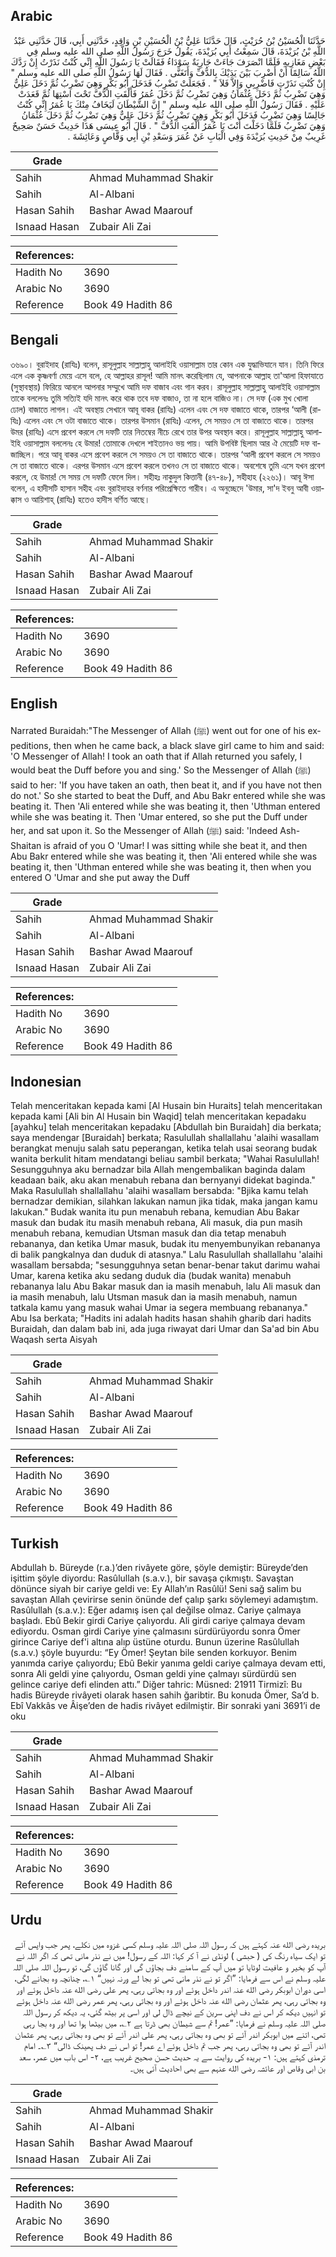 ## Arabic


<div dir="rtl" lang="ar" style={{fontSize:'larger',backgroundColor:'#f8f9fa',padding:20}}>
حَدَّثَنَا الْحُسَيْنُ بْنُ حُرَيْثٍ، قَالَ حَدَّثَنَا عَلِيُّ بْنُ الْحُسَيْنِ بْنِ وَاقِدٍ، حَدَّثَنِي أَبِي، قَالَ حَدَّثَنِي عَبْدُ اللَّهِ بْنُ بُرَيْدَةَ، قَالَ سَمِعْتُ أَبِي بُرَيْدَةَ، يَقُولُ خَرَجَ رَسُولُ اللَّهِ صلى الله عليه وسلم فِي بَعْضِ مَغَازِيهِ فَلَمَّا انْصَرَفَ جَاءَتْ جَارِيَةٌ سَوْدَاءُ فَقَالَتْ يَا رَسُولَ اللَّهِ إِنِّي كُنْتُ نَذَرْتُ إِنْ رَدَّكَ اللَّهُ سَالِمًا أَنْ أَضْرِبَ بَيْنَ يَدَيْكَ بِالدُّفِّ وَأَتَغَنَّى ‏.‏ فَقَالَ لَهَا رَسُولُ اللَّهِ صلى الله عليه وسلم ‏"‏ إِنْ كُنْتِ نَذَرْتِ فَاضْرِبِي وَإِلاَّ فَلاَ ‏"‏ ‏.‏ فَجَعَلَتْ تَضْرِبُ فَدَخَلَ أَبُو بَكْرٍ وَهِيَ تَضْرِبُ ثُمَّ دَخَلَ عَلِيٌّ وَهِيَ تَضْرِبُ ثُمَّ دَخَلَ عُثْمَانُ وَهِيَ تَضْرِبُ ثُمَّ دَخَلَ عُمَرُ فَأَلْقَتِ الدُّفَّ تَحْتَ اسْتِهَا ثُمَّ قَعَدَتْ عَلَيْهِ ‏.‏ فَقَالَ رَسُولُ اللَّهِ صلى الله عليه وسلم ‏"‏ إِنَّ الشَّيْطَانَ لَيَخَافُ مِنْكَ يَا عُمَرُ إِنِّي كُنْتُ جَالِسًا وَهِيَ تَضْرِبُ فَدَخَلَ أَبُو بَكْرٍ وَهِيَ تَضْرِبُ ثُمَّ دَخَلَ عَلِيٌّ وَهِيَ تَضْرِبُ ثُمَّ دَخَلَ عُثْمَانُ وَهِيَ تَضْرِبُ فَلَمَّا دَخَلْتَ أَنْتَ يَا عُمَرُ أَلْقَتِ الدُّفَّ ‏"‏ ‏.‏ قَالَ أَبُو عِيسَى هَذَا حَدِيثٌ حَسَنٌ صَحِيحٌ غَرِيبٌ مِنْ حَدِيثِ بُرَيْدَةَ وَفِي الْبَابِ عَنْ عُمَرَ وَسَعْدِ بْنِ أَبِي وَقَّاصٍ وَعَائِشَةَ ‏.‏
</div>
<div style={{backgroundColor:'#f8f9fa',padding:20, marginBottom: 10}}><table> <thead> <tr> <th>Grade</th> <th></th> </tr> </thead> <tbody> <tr><td>Sahih</td><td>Ahmad Muhammad Shakir</td></tr><tr><td>Sahih</td><td>Al-Albani</td></tr><tr><td>Hasan Sahih</td><td>Bashar Awad Maarouf</td></tr><tr><td>Isnaad Hasan</td><td>Zubair Ali Zai</td></tr></tbody></table><table> <thead> <tr> <th>References:</th> <th></th> </tr> </thead> <tbody><tr><td>Hadith No</td><td>3690</td></tr><tr><td>Arabic No</td><td>3690</td></tr><tr><td>Reference</td><td>Book 49 Hadith 86</td></tr></tbody></table></div>

## Bengali


<div dir="ltr" lang="bn" style={{fontSize:'larger',backgroundColor:'#f8f9fa',padding:20}}>
৩৬৯০। বুরাইদাহ (রাযিঃ) বলেন, রাসূলুল্লাহ সাল্লাল্লাহু আলাইহি ওয়াসাল্লাম তার কোন এক যুদ্ধাভিযানে যান। তিনি ফিরে এলে এক কৃষ্ণবর্ণা মেয়ে এসে বলে, হে আল্লাহর রাসূল! আমি মানৎ করেছিলাম যে, আপনাকে আল্লাহ তা'আলা হিফাযাতে (সুস্থাবস্থায়) ফিরিয়ে আনলে আপনার সম্মুখে আমি দফ বাজাব এবং গান করব। রাসূলুল্লাহ সাল্লাল্লাহু আলাইহি ওয়াসাল্লাম তাকে বললেনঃ তুমি সত্যিই যদি মানৎ করে থাক তবে দফ বাজাও, তা না হলে বাজিও না। সে দফ (এক মুখ খোলা ঢোল) বাজাতে লাগল। এই অবস্থায় সেখানে আবূ বাকর (রাযিঃ) এলেন এবং সে দফ বাজাতে থাকে, তারপর ‘আলী (রাযিঃ) এলেন এবং সে ওটা বাজাতে থাকে। তারপর উসমান (রাযিঃ) এলেন, সে সময়ও সে তা বাজাতে থাকে। তারপর উমর (রাযিঃ) এসে প্রবেশ করলে সে দফটি তার নিতম্বের নীচে রেখে তার উপর অবস্থান করে। রাসূলুল্লাহ সাল্লাল্লাহু আলাইহি ওয়াসাল্লাম বললেনঃ হে উমার! তোমাকে দেখলে শাইতানও ভয় পায়। আমি উপবিষ্ট ছিলাম আর ঐ মেয়েটি দফ বাজাচ্ছিল। পরে আবূ বাকর এসে প্রবেশ করলে সে সময়ও সে তা বাজাতে থাকে। তারপর ‘আলী প্রবেশ করলে সে সময়ও সে তা বাজাতে থাকে। এরপর উসমান এসে প্রবেশ করলে তখনও সে তা বাজাতে থাকে। অবশেষে তুমি এসে যখন প্রবেশ করলে, হে উমার! সে সময় সে দফটি ফেলে দিল। সহীহঃ নাকুদুল কিত্তানী (৪৭-৪৮), সহীহাহ (২২৬১)। আবূ ঈসা বলেন, এ হাদীসটি হাসান সহীহ এবং বুরাইদাহর বর্ণনার পরিপ্রেক্ষিতে গারীব। এ অনুচ্ছেদে 'উমার, সা'দ ইবনু আবী ওয়াক্কাস ও আয়িশাহ্ (রাযিঃ) হতেও হাদীস বর্ণিত আছে।
</div>
<div style={{backgroundColor:'#f8f9fa',padding:20, marginBottom: 10}}><table> <thead> <tr> <th>Grade</th> <th></th> </tr> </thead> <tbody> <tr><td>Sahih</td><td>Ahmad Muhammad Shakir</td></tr><tr><td>Sahih</td><td>Al-Albani</td></tr><tr><td>Hasan Sahih</td><td>Bashar Awad Maarouf</td></tr><tr><td>Isnaad Hasan</td><td>Zubair Ali Zai</td></tr></tbody></table><table> <thead> <tr> <th>References:</th> <th></th> </tr> </thead> <tbody><tr><td>Hadith No</td><td>3690</td></tr><tr><td>Arabic No</td><td>3690</td></tr><tr><td>Reference</td><td>Book 49 Hadith 86</td></tr></tbody></table></div>

## English


<div dir="ltr" lang="en" style={{fontSize:'larger',backgroundColor:'#f8f9fa',padding:20}}>
Narrated Buraidah:"The Messenger of Allah (ﷺ) went out for one of his expeditions, then when he came back, a black slave girl came to him and said: 'O Messenger of Allah! I took an oath that if Allah returned you safely, I would beat the Duff before you and sing.' So the Messenger of Allah (ﷺ) said to her: 'If you have taken an oath, then beat it, and if you have not then do not.' So she started to beat the Duff, and Abu Bakr entered while she was beating it. Then 'Ali entered while she was beating it, then 'Uthman entered while she was beating it. Then 'Umar entered, so she put the Duff under her, and sat upon it. So the Messenger of Allah (ﷺ) said: 'Indeed Ash-Shaitan is afraid of you O 'Umar! I was sitting while she beat it, and then Abu Bakr entered while she was beating it, then 'Ali entered while she was beating it, then 'Uthman entered while she was beating it, then when you entered O 'Umar and she put away the Duff
</div>
<div style={{backgroundColor:'#f8f9fa',padding:20, marginBottom: 10}}><table> <thead> <tr> <th>Grade</th> <th></th> </tr> </thead> <tbody> <tr><td>Sahih</td><td>Ahmad Muhammad Shakir</td></tr><tr><td>Sahih</td><td>Al-Albani</td></tr><tr><td>Hasan Sahih</td><td>Bashar Awad Maarouf</td></tr><tr><td>Isnaad Hasan</td><td>Zubair Ali Zai</td></tr></tbody></table><table> <thead> <tr> <th>References:</th> <th></th> </tr> </thead> <tbody><tr><td>Hadith No</td><td>3690</td></tr><tr><td>Arabic No</td><td>3690</td></tr><tr><td>Reference</td><td>Book 49 Hadith 86</td></tr></tbody></table></div>

## Indonesian


<div dir="ltr" lang="id" style={{fontSize:'larger',backgroundColor:'#f8f9fa',padding:20}}>
Telah menceritakan kepada kami [Al Husain bin Huraits] telah menceritakan kepada kami [Ali bin Al Husain bin Waqid] telah menceritakan kepadaku [ayahku] telah menceritakan kepadaku [Abdullah bin Buraidah] dia berkata; saya mendengar [Buraidah] berkata; Rasulullah shallallahu 'alaihi wasallam berangkat menuju salah satu peperangan, ketika telah usai seorang budak wanita berkulit hitam mendatangi beliau sambil berkata; "Wahai Rasulullah! Sesungguhnya aku bernadzar bila Allah mengembalikan baginda dalam keadaan baik, aku akan menabuh rebana dan bernyanyi didekat baginda." Maka Rasulullah shallallahu 'alaihi wasallam bersabda: "Bjika kamu telah bernadzar demikian, silahkan lakukan namun jika tidak, maka jangan kamu lakukan." Budak wanita itu pun menabuh rebana, kemudian Abu Bakar masuk dan budak itu masih menabuh rebana, Ali masuk, dia pun masih menabuh rebana, kemudian Utsman masuk dan dia tetap menabuh rebananya, dan ketika Umar masuk, budak itu menyembunyikan rebananya di balik pangkalnya dan duduk di atasnya." Lalu Rasulullah shallallahu 'alaihi wasallam bersabda; "sesungguhnya setan benar-benar takut darimu wahai Umar, karena ketika aku sedang duduk dia (budak wanita) menabuh rebananya lalu Abu Bakar masuk dan ia masih menabuh, lalu Ali masuk dan ia masih menabuh, lalu Utsman masuk dan ia masih menabuh, namun tatkala kamu yang masuk wahai Umar ia segera membuang rebananya." Abu Isa berkata; "Hadits ini adalah hadits hasan shahih gharib dari hadits Buraidah, dan dalam bab ini, ada juga riwayat dari Umar dan Sa'ad bin Abu Waqash serta Aisyah
</div>
<div style={{backgroundColor:'#f8f9fa',padding:20, marginBottom: 10}}><table> <thead> <tr> <th>Grade</th> <th></th> </tr> </thead> <tbody> <tr><td>Sahih</td><td>Ahmad Muhammad Shakir</td></tr><tr><td>Sahih</td><td>Al-Albani</td></tr><tr><td>Hasan Sahih</td><td>Bashar Awad Maarouf</td></tr><tr><td>Isnaad Hasan</td><td>Zubair Ali Zai</td></tr></tbody></table><table> <thead> <tr> <th>References:</th> <th></th> </tr> </thead> <tbody><tr><td>Hadith No</td><td>3690</td></tr><tr><td>Arabic No</td><td>3690</td></tr><tr><td>Reference</td><td>Book 49 Hadith 86</td></tr></tbody></table></div>

## Turkish


<div dir="ltr" lang="tr" style={{fontSize:'larger',backgroundColor:'#f8f9fa',padding:20}}>
Abdullah b. Büreyde (r.a.)’den rivâyete göre, şöyle demiştir: Büreyde’den işittim şöyle diyordu: Rasûlullah (s.a.v.), bir savaşa çıkmıştı. Savaştan dönünce siyah bir cariye geldi ve: Ey Allah’ın Rasûlü! Seni sağ salim bu savaştan Allah çevirirse senin önünde def çalıp şarkı söylemeyi adamıştım. Rasûlullah (s.a.v.): Eğer adamış isen çal değilse olmaz. Cariye çalmaya başladı. Ebû Bekir girdi Cariye çalıyordu. Ali girdi cariye çalmaya devam ediyordu. Osman girdi Cariye yine çalmasını sürdürüyordu sonra Ömer girince Cariye def'i altına alıp üstüne oturdu. Bunun üzerine Rasûlullah (s.a.v.) şöyle buyurdu: “Ey Ömer! Şeytan bile senden korkuyor. Benim yanımda cariye çalıyordu; Ebû Bekir yanıma geldi cariye çalmaya devam etti, sonra Ali geldi yine çalıyordu, Osman geldi yine çalmayı sürdürdü sen gelince cariye defi elinden attı.” Diğer tahric: Müsned: 21911 Tirmizî: Bu hadis Büreyde rivâyeti olarak hasen sahih ğaribtir. Bu konuda Ömer, Sa’d b. Ebî Vakkâs ve Âişe’den de hadis rivâyet edilmiştir. Bir sonraki yani 3691’i de oku
</div>
<div style={{backgroundColor:'#f8f9fa',padding:20, marginBottom: 10}}><table> <thead> <tr> <th>Grade</th> <th></th> </tr> </thead> <tbody> <tr><td>Sahih</td><td>Ahmad Muhammad Shakir</td></tr><tr><td>Sahih</td><td>Al-Albani</td></tr><tr><td>Hasan Sahih</td><td>Bashar Awad Maarouf</td></tr><tr><td>Isnaad Hasan</td><td>Zubair Ali Zai</td></tr></tbody></table><table> <thead> <tr> <th>References:</th> <th></th> </tr> </thead> <tbody><tr><td>Hadith No</td><td>3690</td></tr><tr><td>Arabic No</td><td>3690</td></tr><tr><td>Reference</td><td>Book 49 Hadith 86</td></tr></tbody></table></div>

## Urdu


<div dir="rtl" lang="ur" style={{fontSize:'larger',backgroundColor:'#f8f9fa',padding:20}}>
بریدہ رضی الله عنہ کہتے ہیں کہ رسول اللہ صلی اللہ علیہ وسلم کسی غزوہ میں نکلے، پھر جب واپس آئے تو ایک سیاہ رنگ کی ( حبشی ) لونڈی نے آ کر کہا: اللہ کے رسول! میں نے نذر مانی تھی کہ اگر اللہ نے آپ کو بخیر و عافیت لوٹایا تو میں آپ کے سامنے دف بجاؤں گی اور گانا گاؤں گی، تو رسول اللہ صلی اللہ علیہ وسلم نے اس سے فرمایا: ”اگر تو نے نذر مانی تھی تو بجا لے ورنہ نہیں“ ۱؎، چنانچہ وہ بجانے لگی، اسی دوران ابوبکر رضی الله عنہ اندر داخل ہوئے اور وہ بجاتی رہی، پھر علی رضی الله عنہ داخل ہوئے اور وہ بجاتی رہی، پھر عثمان رضی الله عنہ داخل ہوئے اور وہ بجاتی رہی، پھر عمر رضی الله عنہ داخل ہوئے تو انہیں دیکھ کر اس نے دف اپنی سرین کے نیچے ڈال لی اور اسی پر بیٹھ گئی، یہ دیکھ کر رسول اللہ صلی اللہ علیہ وسلم نے فرمایا: ”عمر! تم سے شیطان بھی ڈرتا ہے ۲؎، میں بیٹھا ہوا تھا اور وہ بجا رہی تھی، اتنے میں ابوبکر اندر آئے تو بھی وہ بجاتی رہی، پھر علی اندر آئے تو بھی وہ بجاتی رہی، پھر عثمان اندر آئے تو بھی وہ بجاتی رہی، پھر جب تم داخل ہوئے اے عمر! تو اس نے دف پھینک ڈالی“ ۳؎۔ امام ترمذی کہتے ہیں: ۱- بریدہ کی روایت سے یہ حدیث حسن صحیح غریب ہے، ۲- اس باب میں عمر، سعد بن ابی وقاص اور عائشہ رضی الله عنہم سے بھی احادیث آئی ہیں۔
</div>
<div style={{backgroundColor:'#f8f9fa',padding:20, marginBottom: 10}}><table> <thead> <tr> <th>Grade</th> <th></th> </tr> </thead> <tbody> <tr><td>Sahih</td><td>Ahmad Muhammad Shakir</td></tr><tr><td>Sahih</td><td>Al-Albani</td></tr><tr><td>Hasan Sahih</td><td>Bashar Awad Maarouf</td></tr><tr><td>Isnaad Hasan</td><td>Zubair Ali Zai</td></tr></tbody></table><table> <thead> <tr> <th>References:</th> <th></th> </tr> </thead> <tbody><tr><td>Hadith No</td><td>3690</td></tr><tr><td>Arabic No</td><td>3690</td></tr><tr><td>Reference</td><td>Book 49 Hadith 86</td></tr></tbody></table></div>